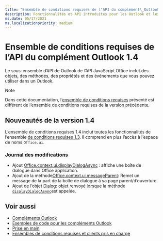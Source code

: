 ```yaml
---
title: "Ensemble de conditions requises de l’API du complément\_Outlook\_1.4"
description: Fonctionnalités et API introduites pour les Outlook et les API JavaScript Office dans le cadre de l’API de boîte aux lettres 1.4.
ms.date: 05/17/2021
ms.localizationpriority: medium
---
```


# <a name="outlook-add-in-api-requirement-set-14"></a>Ensemble de conditions requises de l’API du complément Outlook 1.4

Le sous-ensemble d’API de Outlook de l’API JavaScript Office inclut des objets, des méthodes, des propriétés et des événements que vous pouvez utiliser dans un Outlook.

> [!NOTE]
> Dans cette documentation, l’[ensemble de conditions requises](../../requirement-sets/outlook-api-requirement-sets.md) présenté est différent de l’ensemble de conditions requises de la version précédente.

## <a name="whats-new-in-14"></a>Nouveautés de la version 1.4

L’ensemble de conditions requises 1.4 inclut toutes les fonctionnalités de l’ensemble [de conditions requises 1.3](../requirement-set-1.3/outlook-requirement-set-1.3.md). Il comprend en plus l’accès à l’espace de noms `Office.ui`.

### <a name="change-log"></a>Journal des modifications

- Ajout [Office.context.ui.displayDialogAsync](/javascript/api/office/office.ui?view=outlook-js-1.4&preserve-view=true#office-office-ui-displaydialogasync-member(1)) : affiche une boîte de dialogue dans Office application.
- Ajout de la méthode[Office.context.ui.messageParent](/javascript/api/office/office.ui?view=outlook-js-1.4&preserve-view=true#office-office-ui-messageparent-member(1)): Remet un message de la part de la boîte de dialogue à sa page parent/d’ouverture.
- Ajout de l’objet [Dialog](/javascript/api/office/office.dialog?view=outlook-js-1.4&preserve-view=true): objet renvoyé lorsque la méthode [`displayDialogAsync`](/javascript/api/office/office.ui?view=outlook-js-1.4&preserve-view=true#office-office-ui-displaydialogasync-member(1))est appelée.

## <a name="see-also"></a>Voir aussi

- [Compléments Outlook](../../../outlook/outlook-add-ins-overview.md)
- [Exemples de code pour les compléments Outlook](https://developer.microsoft.com/outlook/gallery/?filterBy=Outlook,Samples,Add-ins)
- [Prise en main](../../../quickstarts/outlook-quickstart.md)
- [Ensembles de conditions requises et clients pris en charge](../../requirement-sets/outlook-api-requirement-sets.md)
